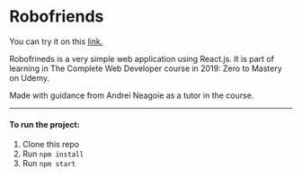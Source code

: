 # Robofriends
You can try it on this [link.](http://temanrobot.herokuapp.com/ "link.")

Robofrineds is a very simple web application using  React.js.
It is part of learning in The Complete Web Developer course in 2019: Zero to Mastery on Udemy.

Made with guidance from Andrei Neagoie as a tutor in the course.

------------


#### To run the project:
1. Clone this repo
2. Run `npm install` 
3. Run `npm start`
